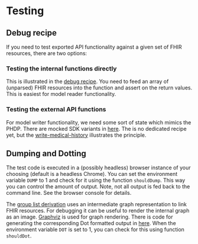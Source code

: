 # Testing

## Debug recipe

If you need to test exported API functionality against a given set of FHIR resources, there are two options:

### Testing the internal functions directly

This is illustrated in the [debug recipe](../test/api/debug-example.test.ts).
You need to feed an array of (unparsed) FHIR resources into the function and assert on the return values.
This is easiest for model reader functionality.

### Testing the external API functions

For model writer functionality, we need some sort of state which mimics the PHDP.
There are mocked SDK variants in [here](../test/sdk-mocks.ts).
The is no dedicated recipe yet, but the [write-medical-history](../test/transformations/medical-history/ui2fhir/public-api/write-medical-history.test.ts) illustrates the principle.

## Dumping and Dotting

The test code is executed in a (possibly headless) browser instance of your choosing (default is a headless Chrome).
You can set the environment variable `DUMP` to 1 and check for it using the function `shouldDump`.
This way you can control the amount of output.
Note, not all output is fed back to the command line.
See the browser console for details.

The [group list derivation](./fhir2ui-group-list.md) uses an intermediate graph representation to link FHIR resources.
For debugging it can be useful to render the internal graph as an image.
[Graphviz](https://graphviz.org/) is used for graph rendering.
There is code for generating the corresponding Dot formatted output in [here](../src/fhir-resources/utils/graph/viz).
When the environment variable `DOT` is set to 1, you can check for this using function `shouldDot`.
